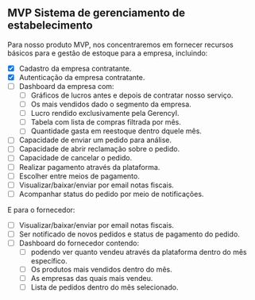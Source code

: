 ## MVP Sistema de gerenciamento de estabelecimento

Para nosso produto MVP, nos concentraremos em fornecer recursos básicos para e gestão de estoque para a empresa, incluindo:

- [x] Cadastro da empresa contratante.
- [x] Autenticação da empresa contratante.
- [ ] Dashboard da empresa com:
  - [ ] Gráficos de lucros antes e depois de contratar nosso serviço.
  - [ ] Os mais vendidos dado o segmento da empresa.
  - [ ] Lucro rendido exclusivamente pela GerencyI.
  - [ ] Tabela com lista de compras filtrada por mês.
  - [ ] Quantidade gasta em reestoque dentro dquele mês.
- [ ] Capacidade de enviar um pedido para análise.
- [ ] Capacidade de abrir reclamação sobre o pedido.
- [ ] Capacidade de cancelar o pedido.
- [ ] Realizar pagamento através da plataforma.
- [ ] Escolher entre meios de pagamento.
- [ ] Visualizar/baixar/enviar por email notas fiscais.
- [ ] Acompanhar status do pedido por meio de notificações.

 E para o fornecedor:
- [ ] Visualizar/baixar/enviar por email notas fiscais.
- [ ] Ser notificado de novos pedidos e status de pagamento do pedido.
- [ ] Dashboard do fornecedor contendo:
  - [ ] podendo ver quanto vendeu através da plataforma dentro do mês específico.
  - [ ] Os produtos mais vendidos dentro do mês.
  - [ ] As empresas das quais mais vendeu.
  - [ ] Lista de pedidos dentro do mês selecionado.
